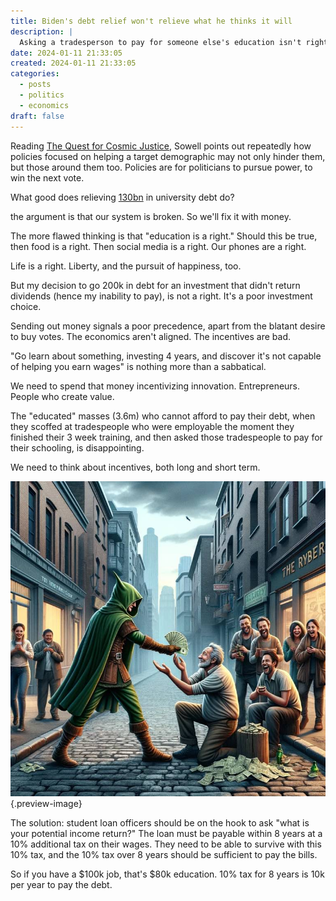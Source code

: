 ```yaml
---
title: Biden's debt relief won't relieve what he thinks it will
description: |
  Asking a tradesperson to pay for someone else's education isn't right
date: 2024-01-11 21:33:05
created: 2024-01-11 21:33:05
categories:
  - posts
  - politics
  - economics
draft: false
---
```


Reading [The Quest for Cosmic Justice](../book-review/the-quest-for-cosmic-justice.md), Sowell points out repeatedly how policies focused on helping a target demographic may not only hinder them, but those around them too. Policies are for politicians to pursue power, to win the next vote. 

What good does relieving [130bn](https://www.ed.gov/news/press-releases/biden-harris-administration-announces-additional-9-billion-student-debt-relief) in university debt do?

the argument is that our system is broken. So we'll fix it with money. 

The more flawed thinking is that "education is a right." Should this be true, then food is a right. Then social media is a right. Our phones are a right. 

Life is a right. Liberty, and the pursuit of happiness, too.

But my decision to go 200k in debt for an investment that didn't return dividends (hence my inability to pay), is not a right. It's a poor investment choice. 

Sending out money signals a poor precedence, apart from the blatant desire to buy votes. The economics aren't aligned. The incentives are bad. 

"Go learn about something, investing 4 years, and discover it's not capable of helping you earn wages" is nothing more than a sabbatical. 

We need to spend that money incentivizing innovation. Entrepreneurs. People who create value. 

The "educated" masses (3.6m) who cannot afford to pay their debt, when they scoffed at tradespeople who were employable the moment they finished their 3 week training, and then asked those tradespeople to pay for their schooling, is disappointing. 

We need to think about incentives, both long and short term. 

![At some level the government stole from the uneducated to pay for the unemployable 'educated'](../img/dalle-robinhood-stealing.jpeg){.preview-image}

The solution: student loan officers should be on the hook to ask "what is your potential income return?" The loan must be payable within 8 years at a 10% additional tax on their wages.  They need to be able to survive with this 10% tax, and the 10% tax over 8 years should be sufficient to pay the bills. 

So if you have a $100k job, that's $80k education. 10% tax for 8 years is 10k per year to pay the debt. 